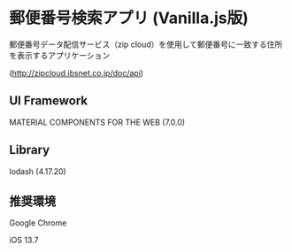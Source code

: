 # 郵便番号検索アプリ (Vanilla.js版)

郵便番号データ配信サービス（zip cloud）を使用して郵便番号に一致する住所を表示するアプリケーション

(http://zipcloud.ibsnet.co.jp/doc/api)

## UI Framework
MATERIAL COMPONENTS FOR THE WEB (7.0.0)

## Library
lodash (4.17.20)

## 推奨環境
Google Chrome

iOS 13.7